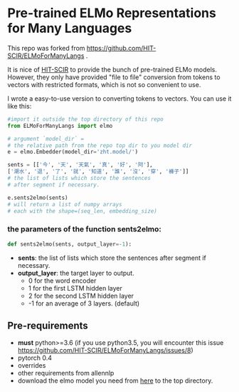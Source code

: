 Pre-trained ELMo Representations for Many Languages
===================================================
This repo was forked from https://github.com/HIT-SCIR/ELMoForManyLangs .

It is nice of [HIT-SCIR](https://github.com/HIT-SCIR) to provide the bunch of pre-trained ELMo models. However, they only have provided "file to file" conversion from tokens to vectors with restricted formats, which is not so convenient to use.

I wrote a easy-to-use version to converting tokens to vectors. You can use it like this:

```python
#import it outside the top directory of this repo
from ELMoForManyLangs import elmo

# argument `model_dir` = 
# the relative path from the repo top dir to you model dir
e = elmo.Embedder(model_dir='zht.model/')

sents = [['今', '天', '天氣', '真', '好', '阿'],
['潮水', '退', '了', '就', '知道', '誰', '沒', '穿', '褲子']]
# the list of lists which store the sentences 
# after segment if necessary.

e.sents2elmo(sents)
# will return a list of numpy arrays 
# each with the shape=(seq_len, embedding_size)
```

### the parameters of the function sents2elmo:
```python
def sents2elmo(sents, output_layer=-1):
```
- **sents**: the list of lists which store the sentences after segment if necessary.
-  **output_layer**: the target layer to output. 
    -  0 for the word encoder
    -  1 for the first LSTM hidden layer
    -  2 for the second LSTM hidden layer
    -  -1 for an average of 3 layers. (default)


## Pre-requirements

* **must** python>=3.6 (if you use python3.5, you will encounter this issue https://github.com/HIT-SCIR/ELMoForManyLangs/issues/8) 
* pytorch 0.4
* overrides
* other requirements from allennlp
* download the elmo model you need from [here](https://github.com/HIT-SCIR/ELMoForManyLangs#downloads) to the top directory.

